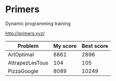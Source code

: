 # Primers
Dynamic programming training

http://primers.xyz/


|Problem|My score|Best score|
|---|---|---|
|ArtOptimal|6861|2896|
|AttrapezLesTous|104|105|
|PizzaGoogle|8089|10249|
